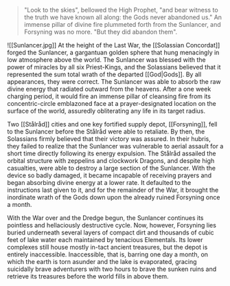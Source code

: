 >"Look to the skies", bellowed the High Prophet, "and bear witness to the truth we have known all along: the Gods never abandoned us." An immense pillar of divine fire plummeted forth from the Sunlancer, and Forsyning was no more. "But they did abandon them".

![[Sunlancer.jpg]]
At the height of the Last War, the [[Solassian Concordat]] forged the Sunlancer, a gargantuan golden sphere that hung menacingly in low atmosphere above the world. The Sunlancer was blessed with the power of miracles by all six Priest-Kings, and the Solassians believed that it represented the sum total wrath of the departed [[God|Gods]]. By all appearances, they were correct. The Sunlancer was able to absorb the raw divine energy that radiated outward from the heavens. After a one week charging period, it would fire an immense pillar of cleansing fire from its concentric-circle emblazoned face at a prayer-designated location on the surface of the world, assuredly obliterating any life in its target radius.   

Two [[Stålråd]] cities and one key fortified supply depot, [[Forsyning]], fell to the Sunlancer before the Stålråd were able to retaliate. By then, the Solassians firmly believed that their victory was assured. In their hubris, they failed to realize that the Sunlancer was vulnerable to aerial assault for a short time directly following its energy expulsion. The Stålråd assailed the orbital structure with zeppelins and clockwork Dragons, and despite high casualties, were able to destroy a large section of the Sunlancer. With the device so badly damaged, it became incapable of receiving prayers and began absorbing divine energy at a lower rate. It defaulted to the instructions last given to it, and for the remainder of the War, it brought the inordinate wrath of the Gods down upon the already ruined Forsyning once a month.

With the War over and the Dredge begun, the Sunlancer continues its pointless and hellaciously destructive cycle. Now, however, Forsyning lies buried underneath several layers of compact dirt and thousands of cubic feet of lake water each maintained by tenacious Elementals. Its lower complexes still house mostly in-tact ancient treasures, but the depot is entirely inaccessible. Inaccessible, that is, barring one day a month, on which the earth is torn asunder and the lake is evaporated, gracing suicidally brave adventurers with two hours to brave the sunken ruins and retrieve its treasures before the world fills in above them.